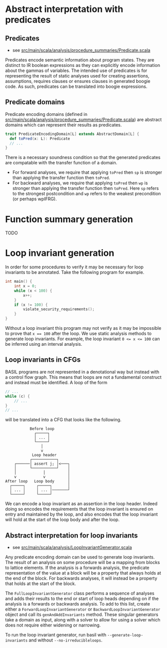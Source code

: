 # Abstract interpretation with predicates

## Predicates

- see [src/main/scala/analysis/procedure_summaries/Predicate.scala](https://github.com/UQ-PAC/BASIL/blob/main/src/main/scala/analysis/procedure_summaries/Predicate.scala)

Predicates encode semantic information about program states.
They are distinct to IR boolean expressions as they can explicitly encode information about the gammas of variables.
The intended use of predicates is for representing the result of static analyses used for creating assertions, assumptions, requires clauses or ensures clauses in generated boogie code.
As such, predicates can be translated into boogie expressions.

## Predicate domains

Predicate encoding domains (defined in [src/main/scala/analysis/procedure_summaries/Predicate.scala](https://github.com/UQ-PAC/BASIL/blob/main/src/main/scala/analysis/procedure_summaries/Predicate.scala)) are abstract domains which can represent their results as predicates.
```scala
trait PredicateEncodingDomain[L] extends AbstractDomain[L] {
  def toPred(x: L): Predicate
  // ...
}
```
There is a necessary soundness condition so that the generated predicates are compatable with the transfer function of a domain.
- For forward analyses, we require that applying `toPred` then `sp` is stronger than applying the transfer function then `toPred`.
- For backward analyses, we require that applying `toPred` then `wp` is stronger than applying the transfer function then `toPred`.
Here `sp` refers to the strongest postcondition and `wp` refers to the weakest precondition (or perhaps wpIFRG).

# Function summary generation

TODO

# Loop invariant generation

In order for some procedures to verify it may be necessary for loop invariants to be annotated.
Take the following program for example.
```c
int main() {
    int x = 0;
    while (x < 100) {
        x++;
    }
    if (x != 100) {
        violate_security_requirements();
    }
}
```
Without a loop invariant this program may not verify as it may be impossible to prove that `x == 100` after the loop.
We use static analysis methods to generate loop invariants.
For example, the loop invariant `0 <= x <= 100` can be inferred using an interval analysis.

## Loop invariants in CFGs

BASIL programs are not represented in a denotational way but instead with a control flow graph.
This means that loops are not a fundamental construct and instead must be identified.
A loop of the form
```c
// ...
while (c) {
    // ...
}
// ...
```
will be translated into a CFG that looks like the following.
```
           Before loop
             ┌─────┐
             │ ... │
             └─────┘
                │
                v
            Loop header
           ┌───────────┐
    ┌──────│ assert j; │<───┐
    │      └───────────┘    │
    │            │          │
    v            v          │
After loop   Loop body      │
  ┌─────┐     ┌─────┐       │
  │ ... │     │ ... │───────┘
  └─────┘     └─────┘
```
We can encode a loop invariant as an assertion in the loop header.
Indeed doing so encodes the requirements that the loop invariant is ensured on entry and maintained by the loop, and also encodes that the loop invariant will hold at the start of the loop body and after the loop.

## Abstract interpretation for loop invariants

- see [src/main/scala/analysis/LoopInvariantGenerator.scala](https://github.com/UQ-PAC/BASIL/blob/main/src/main/scala/analysis/LoopInvariantGenerator.scala)

Any predicate encoding domain  can be used to generate loop invariants.
The result of an analysis on some procedure will be a mapping from blocks to lattice elements.
If the analysis is a forwards analysis, the predicate representation of the value at a block will be a property that always holds at the end of the block.
For backwards analyses, it will instead be a property that holds at the start of the block.

The `FullLoopInvariantGenerator` class performs a sequence of analyses and adds their results to the end or start of loop heads depending on if the analysis is a forwards or backwards analysis.
To add to this list, create either a `ForwardLoopInvariantGenerator` or `BackwardLoopInvariantGenerator` object and call its `genAndAddInvariants` method.
These singular generators take a domain as input, along with a solver to allow for using a solver which does not require either widening or narrowing.

To run the loop invariant generator, run basil with `--generate-loop-invariants` and without `--no-irreducibleloops`.
